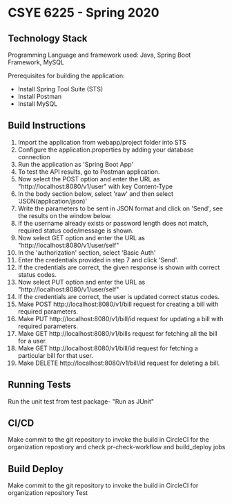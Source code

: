 # CSYE 6225 - Spring 2020


## Technology Stack

Programming Language and framework used: Java, Spring Boot Framework, MySQL


Prerequisites for building the application:

* Install Spring Tool Suite (STS)
* Install Postman
* Install MySQL

## Build Instructions

1.  Import the application from webapp/project folder into STS
2.  Configure the application.properties by adding your database connection
3.  Run the application as 'Spring Boot App'
4.  To test the API results, go to Postman application.
5.  Now select the POST option and enter the URL as "http://localhost:8080/v1/user" with key Content-Type
6.  In the body section below, select 'raw' and then select 'JSON(application/json)'
7.  Write the parameters to be sent in JSON format and click on 'Send', see the results on the window below.
8.  If the username already exists or password length does not match, required status code/message is shown.
9.  Now select GET option and enter the URL as "http://localhost:8080/v1/user/self"
10. In the 'authorization' section, select 'Basic Auth'
11. Enter the credentials provided in step 7 and click 'Send'.
12. If the credentials are correct, the given response is shown with correct status codes.
13. Now select PUT option and enter the URL as "http://localhost:8080/v1/user/self"
14. If the credentials are correct, the user is updated correct status codes.
15. Make POST http://localhost:8080/v1/bill request for creating a bill with required parameters.
16. Make PUT http://localhost:8080/v1/bill/id request for updating a bill with required parameters.
17. Make GET http://localhost:8080/v1/bills request for fetching all the bill for a user.
18. Make GET http://localhost:8080/v1/bill/id request for fetching a particular bill for that user.
19. Make DELETE http://localhost:8080/v1/bill/id request for deleting a bill.

## Running Tests

Run the unit test from test package- "Run as JUnit"

## CI/CD

Make commit to the git repository to invoke the build in CircleCI for the organization repostiory and check pr-check-workflow and build_deploy jobs

## Build Deploy

Make commit to the git repository to invoke the build in CircleCI for organization repository
Test
